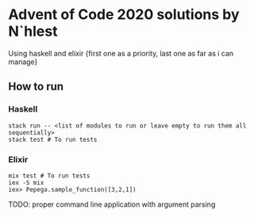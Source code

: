 # Advent of Code 2020 solutions by N`hlest

Using haskell and elixir {first one as a priority, last one as far as i can manage}

## How to run

### Haskell

```shell
stack run -- <list of modules to run or leave empty to run them all sequentially>
stack test # To run tests
```

### Elixir

```shell
mix test # To run tests
iex -S mix
iex> Pepega.sample_function([3,2,1])
```

TODO: proper command line application with argument parsing
